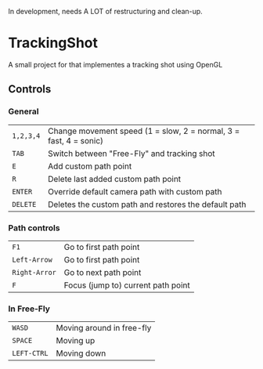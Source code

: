 In development, needs A LOT of restructuring and clean-up.

# TrackingShot

A small project for that implementes a tracking shot using OpenGL

## Controls

### General
|  |  |
| --- | --- |
| `1,2,3,4` | Change movement speed (1 = slow, 2 = normal, 3 = fast, 4 = sonic) |
| `TAB` | Switch between "Free-Fly" and tracking shot |
| `E` | Add custom path point |
| `R` | Delete last added custom path point |
| `ENTER` | Override default camera path with custom path |
| `DELETE` | Deletes the custom path and restores the default path |

### Path controls
|  |  |
| --- | --- |
| `F1` | Go to first path point |
| `Left-Arrow` | Go to first path point |
| `Right-Arror` | Go to next path point |
| `F` | Focus (jump to) current path point |

### In Free-Fly
|  |  |
| --- | --- |
| `WASD` | Moving around in free-fly |
| `SPACE` | Moving up |
| `LEFT-CTRL` | Moving down |

